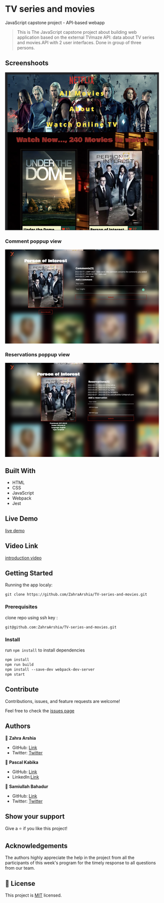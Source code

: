 # TV series and movies

JavaScript capstone project - API-based webapp

> This is The JavaScript capstone project about building web application based on the external TVmaze API: data about TV series and movies.API with 2 user interfaces. Done in group of three persons.

## Screenshoots

![TV MAZE](./src/images/tv.png)

### Comment poppup view

![Comments](./src/images/comment.png)

### Reservations poppup view

![Reservations](./src/images/reservation.png)

## Built With

- HTML
- CSS
- JavaScript
- Webpack
- Jest

## Live Demo

[live demo](https://tv-maize-zahra-pascal-samiullah-jscapstone.netlify.app/)

## Video Link

[introduction video](https://drive.google.com/file/d/11Ts_QPmm9nwgFE4hdCsyrHx01WBlB2uq/view?usp=sharing)

## Getting Started

Running the app localy:
```
git clone https://github.com/ZahraArshia/TV-series-and-movies.git 
```

### Prerequisites

clone repo using ssh key :
```
git@github.com:ZahraArshia/TV-series-and-movies.git
```

### Install

run `npm install` to install dependencies
```
npm install
npm run build
npm install --save-dev webpack-dev-server
npm start   
```

## Contribute

Contributions, issues, and feature requests are welcome!

Feel free to check the [issues page](https://github.com/ZahraArshia/TV-series-and-movies/issues)

## Authors

👤 **Zahra Arshia**

- GitHub: [Link](https://github.com/ZahraArshia)
- Twitter: [Twitter]()

👤 **Pascal Kabika**

- GitHub: [Link](https://github.com/KABIKA681)
- LinkedIn:[Link](https://www.linkedin.com/in/pascal-kabika-443061220/)

👤 **Samiullah Bahadur**

- GitHub: [Link](https://github.com/samiullahbahadur)
- Twitter: [Twitter]()

## Show your support

Give a ⭐️ if you like this project!


## Acknowledgements

The authors highly appreciate the help in the project from all the participants of this week's program for the timely response to all questions from our team.

## 📝 License

This project is [MIT](./MIT.md) licensed.
